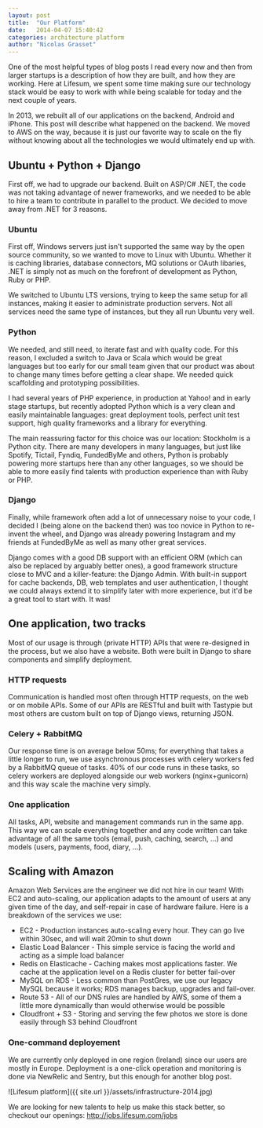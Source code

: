 ```yaml
---
layout: post
title:  "Our Platform"
date:   2014-04-07 15:40:42
categories: architecture platform
author: "Nicolas Grasset"
---
```


One of the most helpful types of blog posts I read every now and then from larger startups is a description of how they are built, and how they are working. Here at Lifesum, we spent some time making sure our technology stack would be easy to work with while being scalable for today and the next couple of years.

In 2013, we rebuilt all of our applications on the backend, Android and iPhone. This post will describe what happened on the backend. We moved to AWS on the way, because it is just our favorite way to scale on the fly without knowing about all the technologies we would ultimately end up with.

## Ubuntu + Python + Django

First off, we had to upgrade our backend. Built on ASP/C# .NET, the code was not taking advantage of newer frameworks, and we needed to be able to hire a team to contribute in parallel to the product. We decided to move away from .NET for 3 reasons.

### Ubuntu

First off, Windows servers just isn't supported the same way by the open source community, so we wanted to move to Linux with Ubuntu. Whether it is caching libraries, database connectors, MQ solutions or OAuth libaries, .NET is simply not as much on the forefront of development as Python, Ruby or PHP.

We switched to Ubuntu LTS versions, trying to keep the same setup for all instances, making it easier to administrate production servers. Not all services need the same type of instances, but they all run Ubuntu very well.


### Python

We needed, and still need, to iterate fast and with quality code. For this reason, I excluded a switch to Java or Scala which would be great languages but too early for our small team given that our product was about to change many times before getting a clear shape. We needed quick scaffolding and prototyping possibilities.

I had several years of PHP experience, in production at Yahoo! and in early stage startups, but recently adopted Python which is a very clean and easily maintainable languages: great deployment tools, perfect unit test support, high quality frameworks and a library for everything. 

The main reassuring factor for this choice was our location: Stockholm is a Python city. There are many developers in many languages, but just like Spotify, Tictail, Fyndiq, FundedByMe and others, Python is probably powering more startups here than any other languages, so we should be able to more easily find talents with production experience than with Ruby or PHP.


### Django

Finally, while framework often add a lot of unnecessary noise to your code, I decided I (being alone on the backend then) was too novice in Python to re-invent the wheel, and Django was already powering Instagram and my friends at FundedByMe as well as many other great services.

Django comes with a good DB support with an efficient ORM (which can also be replaced by arguably better ones), a good framework structure close to MVC and a killer-feature: the Django Admin. With built-in support for cache backends, DB, web templates and user authentication, I thought we could always extend it to simplify later with more experience, but it'd be a great tool to start with. It was!



## One application, two tracks

Most of our usage is through (private HTTP) APIs that were re-designed in the process, but we also have a website. Both were built in Django to share components and simplify deployment.

### HTTP requests

Communication is handled most often through HTTP requests, on the web or on mobile APIs. Some of our APIs are RESTful and built with Tastypie but most others are custom built on top of Django views, returning JSON. 

### Celery + RabbitMQ

Our response time is on average below 50ms; for everything that takes a little longer to run, we use asynchronous processes with celery workers fed by a RabbitMQ queue of tasks. 40% of our code runs in these tasks, so celery workers are deployed alongside our web workers (nginx+gunicorn) and this way scale the machine very simply.

### One application

All tasks, API, website and management commands run in the same app. This way we can scale everything together and any code written can take advantage of all the same tools (email, push, caching, search, ...) and models (users, payments, food, diary, ...).



## Scaling with Amazon

Amazon Web Services are the engineer we did not hire in our team! With EC2 and auto-scaling, our application adapts to the amount of users at any given time of the day, and self-repair in case of hardware failure. Here is a breakdown of the services we use:

* EC2 - Production instances auto-scaling every hour. They can go live within 30sec, and will wait 20min to shut down
* Elastic Load Balancer - This simple service is facing the world and acting as a simple load balancer
* Redis on Elasticache - Caching makes most applications faster. We cache at the application level on a Redis cluster for better fail-over
* MySQL on RDS - Less common than PostGres, we use our legacy MySQL because it works; RDS manages backup, upgrades and fail-over.
* Route 53 - All of our DNS rules are handled by AWS, some of them a little more dynamically than would otherwise would be possible
* Cloudfront + S3 - Storing and serving the few photos we store is done easily through S3 behind Cloudfront

### One-command deployement

We are currently only deployed in one region (Ireland) since our users are mostly in Europe. Deployment is a one-click operation and monitoring is done via NewRelic and Sentry, but this enough for another blog post.


![Lifesum platform]({{ site.url }}/assets/infrastructure-2014.jpg)


We are looking for new talents to help us make this stack better, so checkout our openings: http://jobs.lifesum.com/jobs
